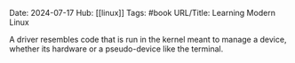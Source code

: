 Date: 2024-07-17
Hub: [[linux]]
Tags: #book
URL/Title: Learning Modern Linux

A driver resembles code that is run in the kernel meant to manage a device, whether its hardware or a pseudo-device like the terminal. 